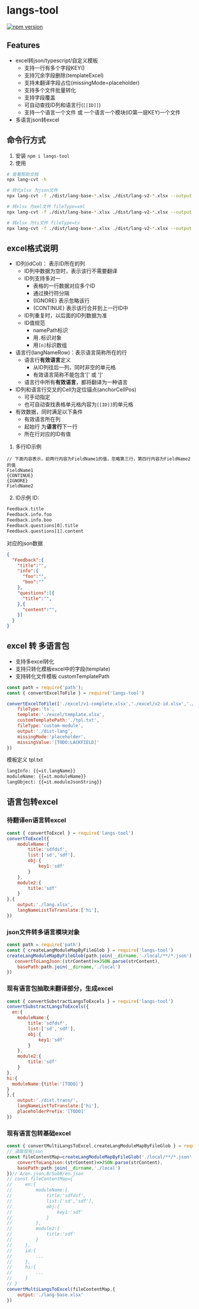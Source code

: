 # langs-tool
[![npm version](https://badge.fury.io/js/langs-tool.svg)](https://badge.fury.io/js/langs-tool)

## Features
+ excel转json/typescript/自定义模板
  + 支持一行有多个字段KEY()
  + 支持冗余字段删除(templateExcel)
  + 支持未翻译字段占位(missingMode=placeholder)
  + 支持多个文件批量转化
  + 支持字段覆盖
  + 可自动查找ID列和语言行(``[[ID]]``)
  + 支持一个语言一个文件 或 一个语言一个模块(ID第一层KEY)一个文件
+ 多语言json转excel

## 命令行方式
1. 安装 ``npm i langs-tool``
2. 使用
``` bash
# 查看帮助文档
npx lang-cvt -h

# 转化xlsx 为json文件
npx lang-cvt -f ./dist/lang-base-*.xlsx ./dist/lang-v2-*.xlsx --output ./dist  --fileType xml

# 转xlsx 为xml文件 fileType=xml
npx lang-cvt -f ./dist/lang-base-*.xlsx ./dist/lang-v2-*.xlsx --output ./dist --fileType xml

# 转xlsx 为ts文件 fileType=ts
npx lang-cvt -f ./dist/lang-base-*.xlsx ./dist/lang-v2-*.xlsx --output ./dist --templateExcel ./dist/template.xlsx --fileType ts --missingMode placeholder
```


## excel格式说明

+ ID列(idCol)： 表示ID所在的列
  + ID列中数据为空时，表示该行不需要翻译
  + ID列支持多对一
    + 表格的一行数据对应多个ID
    + 通过换行符分隔
    + {IGNORE} 表示忽略该行
    + {CONTINUE} 表示该行合并到上一行ID中
  + ID列重复时，以后面的ID列数据为准
  + ID值规范
    + namePath标识
    + 用``.``标识对象
    + 用``[n]``标识数组
+ 语言行(langNameRow)：表示语言简称所在的行
  + 语言行**有效语言**定义
    + 从ID列往后一列，同时非空的单元格
    + 有效语言简称不能包含'[' 或 ']'
  + 语言行中所有**有效语言**，都将翻译为一种语言
+ ID列和语言行交叉的Cell为定位锚点(anchorCellPos)
  + 可手动指定 
  + 也可自动查找表格单元格内容为``[[ID]]``的单元格
+ 有效数据，同时满足以下条件
  + 有效语言所在列
  + 起始行 为**语言行**下一行
  + 所在行对应的ID有值


1. 多行ID示例
```
// 下面内容表示，前两行内容为FieldName1的值，忽略第三行，第四行内容为FieldName2的值
FieldName1
{CONTINUE}
{IGNORE}
FieldName2
```
2. ID示例
ID:
``` txt
Feedback.title
Feedback.info.foo
Feedback.info.boo
Feedback.questions[0].title
Feedback.questions[1].content
```
对应的json数据
``` json
{
  "Feedback":{
    "title":"",
    "info":{
      "foo":"",
      "boo":""
    },
    "questions":[{
      "title":"",
    },{
      "content":"",
    }]
  }
}
```

## excel 转 多语言包
+ 支持多excel转化
+ 支持只转化模板excel中的字段(template)
+ 支持转化文件模板 customTemplatePath


``` js
const path = require('path');
const { convertExcelToFile } = require('langs-tool')

convertExcelToFile(['./excel/v1-complete.xlsx','./excel/v2-id.xlsx','./excel/v2-hi.xlsx'],{
    fileType:'ts',
    template:'./excel/template.xlsx',
    customTemplatePath:'./tpl.txt',
    fileType:'custom-module',
    output:'./dist-lang',
    missingMode:'placeholder',
    missingValue:'[TODO:LACKFIELD]'
})
```

模板定义 tpl.txt

``` txt
langInfo: {{=it.langName}}
moduleName: {{=it.moduleName}}
langObject: {{=it.moduleJsonString}}
```

## 语言包转excel

### 待翻译en语言转excel
``` js
const { convertToExcel } = require('langs-tool')
convertToExcel({
    moduleName:{
        title:'sdfdsf',
        list:['sd','sdf'],
        obj:{
            key1:'sdf'
        }
    },
    module2:{
        title:'sdf'
    }
},{
    output:'./lang.xlsx',
    langNameListToTranslate:['hi'],
})

```

### json文件转多语言模块对象
``` js
const path = require('path')
const { createLangModuleMapByFileGlob } = require('langs-tool')
createLangModuleMapByFileGlob(path.join(__dirname,'./local/**/*.json'),{
   convertToLangJson:(strContent)=>JSON.parse(strContent),
    basePath:path.join(__dirname,'./local')
})
```

### 现有语言包抽取未翻译部分，生成excel
``` js
const { convertSubstractLangsToExcels } = require('langs-tool')
convertSubstractLangsToExcels({
  en:{
    moduleName:{
        title:'sdfdsf',
        list:['sd','sdf'],
        obj:{
            key1:'sdf'
        }
    },
    module2:{
        title:'sdf'
    }
},
hi:{
  moduleName:{title:'[TODO]'}
}
},{
    output:'./dist.trans/',
    langNameListToTranslate:['hi'],
    placeholderPrefix:'[TODO]'
})

```

### 现有语言包转基础excel
``` js
const { convertMultiLangsToExcel,createLangModuleMapByFileGlob } = require('langs-tool')
// 读取现有json 
const fileContentMap=createLangModuleMapByFileGlob('./local/**/*.json',{
    convertToLangJson:(strContent)=>JSON.parse(strContent),
    basePath:path.join(__dirname,'./local')
})// A/en.json,B/SubB/en.json
// const fileContentMap={
//     en:{
//         moduleName:{
//             title:'sdfdsf',
//             list:['sd','sdf'],
//             obj:{
//                 key1:'sdf'
//             }
//         },
//         module2:{
//             title:'sdf'
//         }
//     },
//     id:{
//         ...
//     },
//     hi:{
//         ...
//     }
// }
convertMultiLangsToExcel(fileContentMap,{
    output:'./lang-base.xlsx'
})
```

 
